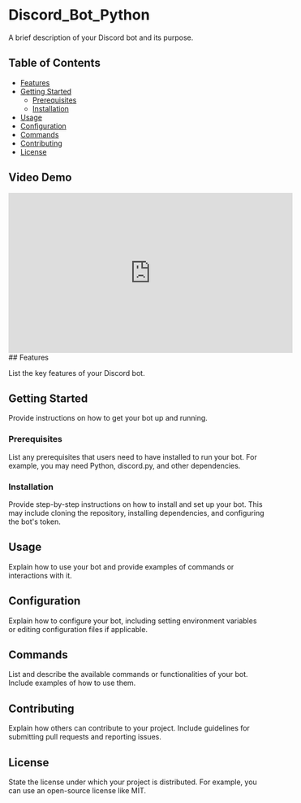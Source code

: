 # Discord_Bot_Python

A brief description of your Discord bot and its purpose.

## Table of Contents
- [Features](#features)
- [Getting Started](#getting-started)
  - [Prerequisites](#prerequisites)
  - [Installation](#installation)
- [Usage](#usage)
- [Configuration](#configuration)
- [Commands](#commands)
- [Contributing](#contributing)
- [License](#license)

## Video Demo
<iframe width="560" height="315" src="https://www.youtube.com/embed/neiJTYSMlUs?si=nr_7rd8O-sXX0oTe" title="YouTube video player" frameborder="0" allow="accelerometer; autoplay; clipboard-write; encrypted-media; gyroscope; picture-in-picture; web-share" allowfullscreen></iframe>
## Features

List the key features of your Discord bot.

## Getting Started

Provide instructions on how to get your bot up and running.

### Prerequisites

List any prerequisites that users need to have installed to run your bot. For example, you may need Python, discord.py, and other dependencies.

### Installation

Provide step-by-step instructions on how to install and set up your bot. This may include cloning the repository, installing dependencies, and configuring the bot's token.

## Usage

Explain how to use your bot and provide examples of commands or interactions with it.

## Configuration

Explain how to configure your bot, including setting environment variables or editing configuration files if applicable.

## Commands

List and describe the available commands or functionalities of your bot. Include examples of how to use them.

## Contributing

Explain how others can contribute to your project. Include guidelines for submitting pull requests and reporting issues.

## License

State the license under which your project is distributed. For example, you can use an open-source license like MIT.

